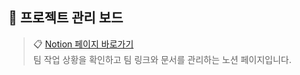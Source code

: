 ## 📌 프로젝트 관리 보드

> 📋 [Notion 페이지 바로가기](https://www.notion.so/Team6-1f5aac2f706f8068ad8dfb5fe7ce981e)  
> 팀 작업 상황을 확인하고 팀 링크와 문서를 관리하는 노션 페이지입니다.

